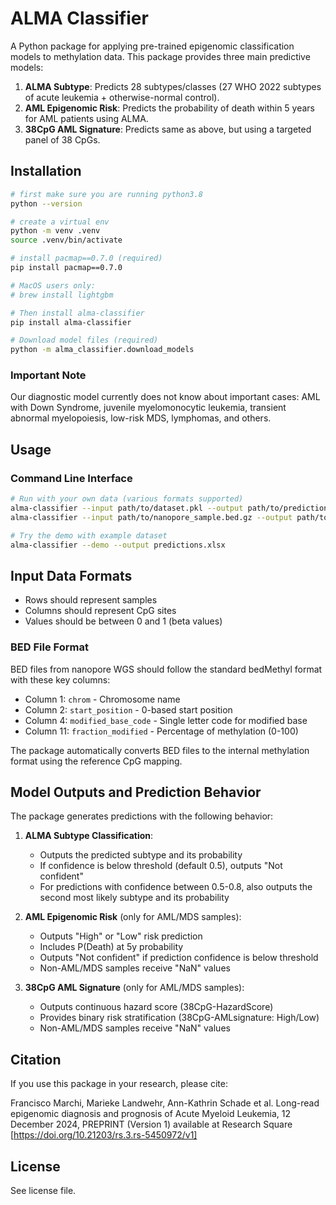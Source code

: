 # ALMA Classifier

A Python package for applying pre-trained epigenomic classification models to methylation data. This package provides three main predictive models:

1. **ALMA Subtype**: Predicts 28 subtypes/classes (27 WHO 2022 subtypes of acute leukemia + otherwise-normal control).
2. **AML Epigenomic Risk**: Predicts the probability of death within 5 years for AML patients using ALMA.
3. **38CpG AML Signature**: Predicts same as above, but using a targeted panel of 38 CpGs.

## Installation

```bash
# first make sure you are running python3.8
python --version

# create a virtual env
python -m venv .venv
source .venv/bin/activate

# install pacmap==0.7.0 (required)
pip install pacmap==0.7.0

# MacOS users only: 
# brew install lightgbm

# Then install alma-classifier
pip install alma-classifier

# Download model files (required)
python -m alma_classifier.download_models
```

### Important Note

Our diagnostic model currently does not know about important cases: AML with Down Syndrome, juvenile myelomonocytic leukemia, transient abnormal myelopoiesis, low-risk MDS, lymphomas, and others.

## Usage

### Command Line Interface

```bash
# Run with your own data (various formats supported)
alma-classifier --input path/to/dataset.pkl --output path/to/predictions.xlsx
alma-classifier --input path/to/nanopore_sample.bed.gz --output path/to/predictions.csv

# Try the demo with example dataset
alma-classifier --demo --output predictions.xlsx
```

## Input Data Formats

- Rows should represent samples
- Columns should represent CpG sites  
- Values should be between 0 and 1 (beta values)

### BED File Format

BED files from nanopore WGS should follow the standard bedMethyl format with these key columns:

- Column 1: `chrom` - Chromosome name
- Column 2: `start_position` - 0-based start position  
- Column 4: `modified_base_code` - Single letter code for modified base
- Column 11: `fraction_modified` - Percentage of methylation (0-100)

The package automatically converts BED files to the internal methylation format using the reference CpG mapping.

## Model Outputs and Prediction Behavior

The package generates predictions with the following behavior:

1. **ALMA Subtype Classification**:
   - Outputs the predicted subtype and its probability
   - If confidence is below threshold (default 0.5), outputs "Not confident"
   - For predictions with confidence between 0.5-0.8, also outputs the second most likely subtype and its probability

2. **AML Epigenomic Risk** (only for AML/MDS samples):
   - Outputs "High" or "Low" risk prediction
   - Includes P(Death) at 5y probability
   - Outputs "Not confident" if prediction confidence is below threshold
   - Non-AML/MDS samples receive "NaN" values

3. **38CpG AML Signature** (only for AML/MDS samples):
   - Outputs continuous hazard score (38CpG-HazardScore)
   - Provides binary risk stratification (38CpG-AMLsignature: High/Low)
   - Non-AML/MDS samples receive "NaN" values

## Citation

If you use this package in your research, please cite:

Francisco Marchi, Marieke Landwehr, Ann-Kathrin Schade et al. Long-read epigenomic diagnosis and prognosis of Acute Myeloid Leukemia, 12 December 2024, PREPRINT (Version 1) available at Research Square [https://doi.org/10.21203/rs.3.rs-5450972/v1]

## License

See license file.
